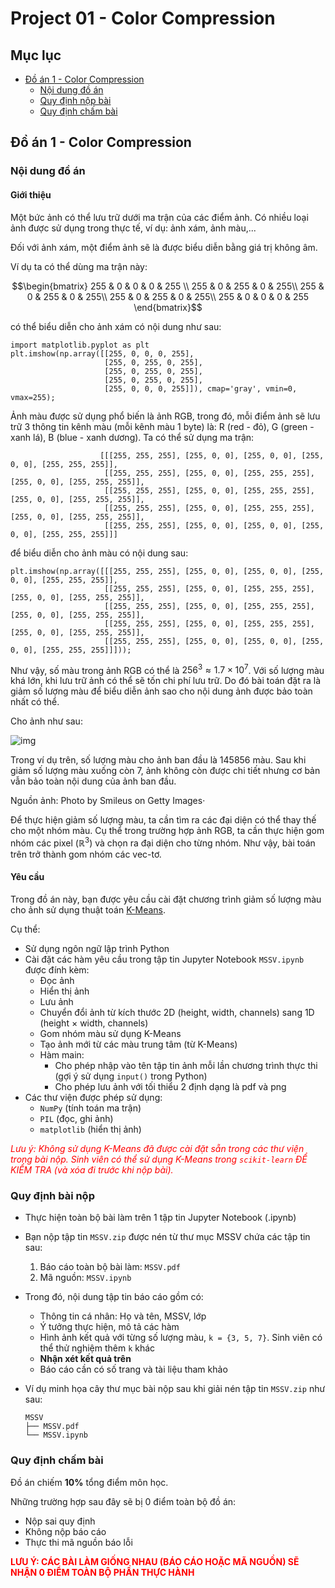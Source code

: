 # **Project 01 - Color Compression**
## Mục lục
* [Đồ án 1 - Color Compression](#c2)
    * [Nội dung đồ án](#c21)
    * [Quy định nộp bài](#c22)
    * [Quy định chấm bài](#c23)
## Đồ án 1 - Color Compression <a class="anchor" id="c2"></a>
### Nội dung đồ án <a class="anchor" id="c21"></a>
#### Giới thiệu
Một bức ảnh có thể lưu trữ dưới ma trận của các điểm ảnh. Có nhiều loại ảnh được sử dụng trong thực tế, ví dụ: ảnh xám, ảnh màu,... 

Đối với ảnh xám, một điểm ảnh sẽ là được biểu diễn bằng giá trị không âm. 

Ví dụ ta có thể dùng ma trận này:

$$\begin{bmatrix}
   255 & 0 & 0  & 0  & 255 \\ 
   255 & 0 & 255 & 0 & 255\\ 
   255 & 0 & 255 & 0 & 255\\ 
   255 & 0 & 255 & 0 & 255\\ 
   255 & 0 & 0  & 0  & 255
\end{bmatrix}$$

có thể biểu diễn cho ảnh xám có nội dung như sau:
```python!=
import matplotlib.pyplot as plt
plt.imshow(np.array([[255, 0, 0, 0, 255], 
                     [255, 0, 255, 0, 255], 
                     [255, 0, 255, 0, 255], 
                     [255, 0, 255, 0, 255], 
                     [255, 0, 0, 0, 255]]), cmap='gray', vmin=0, vmax=255);
```
Ảnh màu được sử dụng phổ biến là ảnh RGB, trong đó, mỗi điểm ảnh sẽ lưu trữ 3 thông tin kênh màu (mỗi kênh màu 1 byte) là: R (red - đỏ), G (green - xanh lá), B (blue - xanh dương). Ta có thể sử dụng ma trận:
```
                    [[[255, 255, 255], [255, 0, 0], [255, 0, 0], [255, 0, 0], [255, 255, 255]],
                     [[255, 255, 255], [255, 0, 0], [255, 255, 255], [255, 0, 0], [255, 255, 255]],
                     [[255, 255, 255], [255, 0, 0], [255, 255, 255], [255, 0, 0], [255, 255, 255]],
                     [[255, 255, 255], [255, 0, 0], [255, 255, 255], [255, 0, 0], [255, 255, 255]],
                     [[255, 255, 255], [255, 0, 0], [255, 0, 0], [255, 0, 0], [255, 255, 255]]]
```
để biểu diễn cho ảnh màu có nội dung sau:
```python!=
plt.imshow(np.array([[[255, 255, 255], [255, 0, 0], [255, 0, 0], [255, 0, 0], [255, 255, 255]],
                     [[255, 255, 255], [255, 0, 0], [255, 255, 255], [255, 0, 0], [255, 255, 255]],
                     [[255, 255, 255], [255, 0, 0], [255, 255, 255], [255, 0, 0], [255, 255, 255]],
                     [[255, 255, 255], [255, 0, 0], [255, 255, 255], [255, 0, 0], [255, 255, 255]],
                     [[255, 255, 255], [255, 0, 0], [255, 0, 0], [255, 0, 0], [255, 255, 255]]]));
```
Như vậy, số màu trong ảnh RGB có thể là $256^3 \approx 1.7 \times 10^7$. Với số lượng màu khá lớn, khi lưu trữ ảnh có thể sẽ tốn chi phí lưu trữ. Do đó bài toán đặt ra là giảm số lượng màu để biểu diễn ảnh sao cho nội dung ảnh được bảo toàn nhất có thể.

Cho ảnh như sau:

![img](https://i.ibb.co/NxrJ06N/project01-img.png)

Trong ví dụ trên, số lượng màu cho ảnh ban đầu là 145856 màu. Sau khi giảm số lượng màu xuống còn 7, ảnh không còn được chi tiết nhưng cơ bản vẫn bảo toàn nội dung của ảnh ban đầu.

Nguồn ảnh: Photo by Smileus on Getty Images·

Để thực hiện giảm số lượng màu, ta cần tìm ra các đại diện có thể thay thế cho một nhóm màu. Cụ thể trong trường hợp ảnh RGB, ta cần thực hiện gom nhóm các pixel $(\mathbb{R}^3)$ và chọn ra đại diện cho từng nhóm. Như vậy, bài toán trên trở thành gom nhóm các vec-tơ.
#### Yêu cầu
Trong đồ án này, bạn được yêu cầu cài đặt chương trình giảm số lượng màu cho ảnh sử dụng thuật toán [K-Means](https://en.wikipedia.org/wiki/K-means_clustering).

Cụ thể:
- Sử dụng ngôn ngữ lập trình Python
- Cài đặt các hàm yêu cầu trong tập tin Jupyter Notebook `MSSV.ipynb` được đính kèm:
    - Đọc ảnh
    - Hiển thị ảnh
    - Lưu ảnh
    - Chuyển đổi ảnh từ kích thước 2D (height, width, channels) sang 1D (height $\times$ width, channels)
    - Gom nhóm màu sử dụng K-Means
    - Tạo ảnh mới từ các màu trung tâm (từ K-Means)
    - Hàm main: 
        - Cho phép nhập vào tên tập tin ảnh mỗi lần chương trình thực thi (gợi ý sử dụng `input()` trong Python)
        - Cho phép lưu ảnh với tối thiểu 2 định dạng là pdf và png
- Các thư viện được phép sử dụng:
    - `NumPy` (tính toán ma trận)
    - `PIL` (đọc, ghi ảnh)
    - `matplotlib` (hiển thị ảnh)

<font style="color:red">*Lưu ý: Không sử dụng K-Means đã được cài đặt sẵn trong các thư viện trong bài nộp. Sinh viên có thể sử dụng K-Means trong `scikit-learn` ĐỂ KIỂM TRA (và xóa đi trước khi nộp bài).* </font>
### Quy định bài nộp <a class="anchor" id="c22"></a>
- Thực hiện toàn bộ bài làm trên 1 tập tin Jupyter Notebook (.ipynb)


- Bạn nộp tập tin `MSSV.zip` được nén từ thư mục MSSV chứa các tập tin sau:
    1. Báo cáo toàn bộ bài làm: `MSSV.pdf`
    2. Mã nguồn: `MSSV.ipynb`


- Trong đó, nội dung tập tin báo cáo gồm có:
    - Thông tin cá nhân: Họ và tên, MSSV, lớp
    - Ý tưởng thực hiện, mô tả các hàm
    - Hình ảnh kết quả với từng số lượng màu, `k = {3, 5, 7}`. Sinh viên có thể thử nghiệm thêm `k` khác
    - **Nhận xét kết quả trên**
    - Báo cáo cần có số trang và tài liệu tham khảo
    
- Ví dụ minh họa cây thư mục bài nộp sau khi giải nén tập tin `MSSV.zip` như sau:
    ```
    MSSV
    ├── MSSV.pdf
    └── MSSV.ipynb
    ```
### Quy định chấm bài <a class="anchor" id="c23"></a>
Đồ án chiếm **10%** tổng điểm môn học.

Những trường hợp sau đây sẽ bị 0 điểm toàn bộ đồ án:
- Nộp sai quy định
- Không nộp báo cáo
- Thực thi mã nguồn báo lỗi

<font style="color:red">**LƯU Ý: CÁC BÀI LÀM GIỐNG NHAU (BÁO CÁO HOẶC MÃ NGUỒN) SẼ NHẬN 0 ĐIỂM TOÀN BỘ PHẦN THỰC HÀNH**</font>
